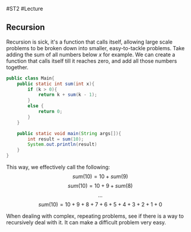 #ST2 #Lecture 
## Recursion
Recursion is sick, it's a function that calls itself, allowing large scale problems to be broken down into smaller, easy-to-tackle problems. Take adding the sum of all numbers below $x$ for example.  We can create a function that calls itself till it reaches zero, and add all those numbers together.

```java
public class Main{
	public static int sum(int x){
		if (k > 0){
			return k + sum(k - 1);
		}
		else {
			return 0;
		}
	}

	public static void main(String args[]){
		int result = sum(10);
		System.out.println(result)
	}
}
```

This way, we effectively call the following:
$$sum(10) = 10 + sum(9)$$
$$sum(10) = 10 + 9 + sum(8)$$
$$...$$
$$sum(10)=10+9+8+7+6+5+4+3+2+1+0$$

When dealing with complex, repeating problems, see if there is a way to recursively deal with it. It can make a difficult problem very easy.

